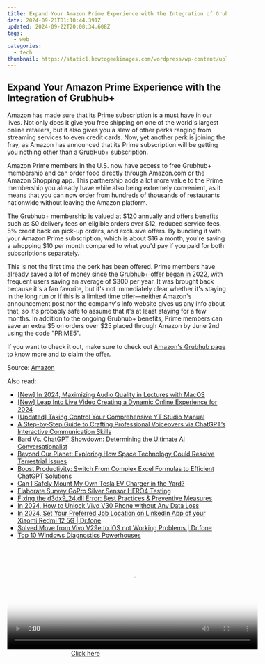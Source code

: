 ```yaml
---
title: Expand Your Amazon Prime Experience with the Integration of Grubhub+
date: 2024-09-21T01:10:44.391Z
updated: 2024-09-22T20:00:34.608Z
tags:
  - web
categories:
  - tech
thumbnail: https://static1.howtogeekimages.com/wordpress/wp-content/uploads/2022/07/9eb9cd58.png
---
```


## Expand Your Amazon Prime Experience with the Integration of Grubhub+

Amazon has made sure that its Prime subscription is a must have in our lives. Not only does it give you free shipping on one of the world's largest online retailers, but it also gives you a slew of other perks ranging from streaming services to even credit cards. Now, yet another perk is joining the fray, as Amazon has announced that its Prime subscription will be getting you nothing other than a GrubHub+ subscription.

 Amazon Prime members in the U.S. now have access to free Grubhub+ membership and can order food directly through Amazon.com or the Amazon Shopping app. This partnership adds a lot more value to the Prime membership you already have while also being extremely convenient, as it means that you can now order from hundreds of thousands of restaurants nationwide without leaving the Amazon platform.

 The Grubhub+ membership is valued at $120 annually and offers benefits such as $0 delivery fees on eligible orders over $12, reduced service fees, 5% credit back on pick-up orders, and exclusive offers. By bundling it with your Amazon Prime subscription, which is about $16 a month, you're saving a whopping $10 per month compared to what you'd pay if you paid for both subscriptions separately.

 This is not the first time the perk has been offered. Prime members have already saved a lot of money since the [Grubhub+ offer began in 2022](https://ios-unlock.techidaily.com/in-2024-5-most-effective-methods-to-unlock-apple-iphone-se-2020-in-lost-mode-by-drfone-ios/), with frequent users saving an average of $300 per year. It was brought back because it's a fan favorite, but it's not immediately clear whether it's staying in the long run or if this is a limited time offer—neither Amazon's announcement post nor the company's info website gives us any info about that, so it's probably safe to assume that it's at least staying for a few months. In addition to the ongoing Grubhub+ benefits, Prime members can save an extra $5 on orders over $25 placed through Amazon by June 2nd using the code "PRIME5".

 If you want to check it out, make sure to check out [Amazon's Grubhub page](https://www.amazon.com/prime/offer/embedded/grubhub/prime-deal?tag=hotoge-20&ascsubtag=UUhtgUeUpU2003415&asc%5Frefurl=https%3A%2F%2Fwww.howtogeek.com%2Famazon-prime-now-includes-grubhub-plus%2F&asc%5Fcampaign=Short-Term) to know more and to claim the offer.

 Source: [Amazon](https://www.aboutamazon.com/news/retail/amazon-prime-grubhub)

<ins class="adsbygoogle"
     style="display:block"
     data-ad-format="autorelaxed"
     data-ad-client="ca-pub-7571918770474297"
     data-ad-slot="1223367746"></ins>

<ins class="adsbygoogle"
     style="display:block"
     data-ad-client="ca-pub-7571918770474297"
     data-ad-slot="8358498916"
     data-ad-format="auto"
     data-full-width-responsive="true"></ins>

<span class="atpl-alsoreadstyle">Also read:</span>
<div><ul>
<li><a href="https://on-screen-recording.techidaily.com/new-in-2024-maximizing-audio-quality-in-lectures-with-macos/"><u>[New] In 2024, Maximizing Audio Quality in Lectures with MacOS</u></a></li>
<li><a href="https://fox-links.techidaily.com/new-leap-into-live-video-creating-a-dynamic-online-experience-for-2024/"><u>[New] Leap Into Live Video Creating a Dynamic Online Experience for 2024</u></a></li>
<li><a href="https://facebook-video-share.techidaily.com/updated-taking-control-your-comprehensive-yt-studio-manual/"><u>[Updated] Taking Control Your Comprehensive YT Studio Manual</u></a></li>
<li><a href="https://some-skills.techidaily.com/a-step-by-step-guide-to-crafting-professional-voiceovers-via-chatgpts-interactive-communication-skills/"><u>A Step-by-Step Guide to Crafting Professional Voiceovers via ChatGPT’s Interactive Communication Skills</u></a></li>
<li><a href="https://some-skills.techidaily.com/bard-vs-chatgpt-showdown-determining-the-ultimate-ai-conversationalist/"><u>Bard Vs. ChatGPT Showdown: Determining the Ultimate AI Conversationalist</u></a></li>
<li><a href="https://some-skills.techidaily.com/beyond-our-planet-exploring-how-space-technology-could-resolve-terrestrial-issues/"><u>Beyond Our Planet: Exploring How Space Technology Could Resolve Terrestrial Issues</u></a></li>
<li><a href="https://some-skills.techidaily.com/boost-productivity-switch-from-complex-excel-formulas-to-efficient-chatgpt-solutions/"><u>Boost Productivity: Switch From Complex Excel Formulas to Efficient ChatGPT Solutions</u></a></li>
<li><a href="https://some-skills.techidaily.com/can-i-safely-mount-my-own-tesla-ev-charger-in-the-yard/"><u>Can I Safely Mount My Own Tesla EV Charger in the Yard?</u></a></li>
<li><a href="https://extra-tips.techidaily.com/elaborate-survey-gopro-silver-sensor-hero4-testing/"><u>Elaborate Survey GoPro Silver Sensor HERO4 Testing</u></a></li>
<li><a href="https://tech-renaissance.techidaily.com/fixing-the-d3dx924dll-error-best-practices-and-preventive-measures/"><u>Fixing the d3dx9_24.dll Error: Best Practices & Preventive Measures</u></a></li>
<li><a href="https://unlock-android.techidaily.com/in-2024-how-to-unlock-vivo-v30-phone-without-any-data-loss-by-drfone-android/"><u>In 2024, How to Unlock Vivo V30 Phone without Any Data Loss</u></a></li>
<li><a href="https://location-social.techidaily.com/in-2024-set-your-preferred-job-location-on-linkedin-app-of-your-xiaomi-redmi-12-5g-drfone-by-drfone-virtual-android/"><u>In 2024, Set Your Preferred Job Location on LinkedIn App of your Xiaomi Redmi 12 5G | Dr.fone</u></a></li>
<li><a href="https://android-transfer.techidaily.com/solved-move-from-vivo-v29e-to-ios-not-working-problems-drfone-by-drfone-transfer-from-android-transfer-from-android/"><u>Solved Move from Vivo V29e to iOS not Working Problems | Dr.fone</u></a></li>
<li><a href="https://windows11.techidaily.com/top-10-windows-diagnostics-powerhouses/"><u>Top 10 Windows Diagnostics Powerhouses</u></a></li>
</ul></div>

<!-- affiliate ads begin -->
<span id="1983549">
					<video width="576" height="240" style="cursor:pointer"
           poster="//a.impactradius-go.com/display-clicktoplayimage/1983549.png"
           onclick="if(!this.playClicked){this.play();this.setAttribute('controls',true);this.playClicked=true;}">
	   <source src="//a.impactradius-go.com/display-ad/22993-1983549">
	   <img src="//a.impactradius-go.com/display-clicktoplayimage/1983549.png" style="border: none; height: 100%; width: 100%; object-fit: contain">
	</video>
	<div style="width:360px;text-align:center"><a href="javascript:window.open(decodeURIComponent('https%3A%2F%2Fhomestyler.sjv.io%2Fc%2F5597632%2F1983549%2F22993'), '_blank');void(0);">Click here</a></div>
</span>
<img height="0" width="0" src="https://imp.pxf.io/i/5597632/1983549/22993" style="position:absolute;visibility:hidden;" border="0" />
<!-- affiliate ads end -->

